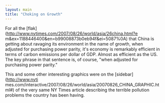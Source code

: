 ```yaml
---
layout: main
title: "Choking on Growth"
---
```

For all the [flak](http://www.nytimes.com/2007/08/26/world/asia/26china.html?e
m&ex=1188446400&en=b99008873b0eb94f&ei=5087%0A) that China is getting about
ravaging its environment in the name of growth, when adjusted for purchasing
power parity, it's economy is remarkably efficient in terms of carbon
emissions per dollar of GDP. Almost as efficient as the US. The key phrase in
that sentence is, of course, "when adjusted for purchasing power parity."

  
This and some other interesting graphics were on the [sidebar](http://www.nyti
mes.com/interactive/2007/08/26/world/asia/20070826_CHINA_GRAPHIC.html#) of the
very same NY Times article describing the terrible pollution problems the
country has been having.

